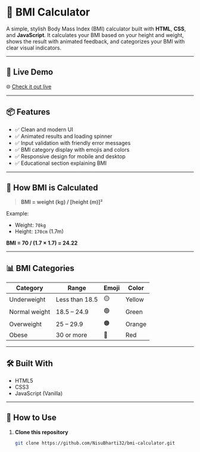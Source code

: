 # 🧮 BMI Calculator

A simple, stylish Body Mass Index (BMI) calculator built with **HTML**, **CSS**, and **JavaScript**. It calculates your BMI based on your height and weight, shows the result with animated feedback, and categorizes your BMI with clear visual indicators.

---

## 🚀 Live Demo

🌐 [Check it out live](https://NisuBharti32.github.io/BMI-Calculator/) <!-- Replace with your actual deployment link -->

---

## 📦 Features

- ✅ Clean and modern UI
- ✅ Animated results and loading spinner
- ✅ Input validation with friendly error messages
- ✅ BMI category display with emojis and colors
- ✅ Responsive design for mobile and desktop
- ✅ Educational section explaining BMI

---

## 🧠 How BMI is Calculated

> **BMI = weight (kg) / [height (m)]²**

Example:
- Weight: `70kg`
- Height: `170cm` (1.7m)

**BMI = 70 / (1.7 × 1.7) = 24.22**

---

## 📊 BMI Categories

| Category       | Range         | Emoji | Color       |
|----------------|---------------|-------|-------------|
| Underweight    | Less than 18.5| 🟡     | Yellow      |
| Normal weight  | 18.5 – 24.9   | 🟢     | Green       |
| Overweight     | 25 – 29.9     | 🟠     | Orange      |
| Obese          | 30 or more    | 🔴     | Red         |

---

## 🛠️ Built With

- HTML5
- CSS3
- JavaScript (Vanilla)

---

## 📁 How to Use

1. **Clone this repository**

   ```bash
   git clone https://github.com/NisuBharti32/bmi-calculator.git
